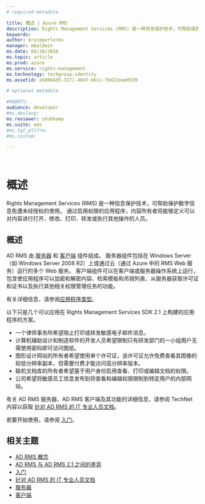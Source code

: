 ```yaml
---
# required metadata

title: 概述 | Azure RMS
description: Rights Management Services (RMS) 是一种信息保护技术，可帮助保护数字信息免遭未经授权的使用。
keywords:
author: bruceperlerms
manager: mbaldwin
ms.date: 04/28/2016
ms.topic: article
ms.prod: azure
ms.service: rights-management
ms.technology: techgroup-identity
ms.assetid: a58894d5-3271-46d7-bb1c-fbd22eae8530

# optional metadata

#ROBOTS:
audience: developer
#ms.devlang:
ms.reviewer: shubhamp
ms.suite: ems
#ms.tgt_pltfrm:
#ms.custom:

---
```


﻿
# 概述

Rights Management Services (RMS) 是一种信息保护技术，可帮助保护数字信息免遭未经授权的使用。 通过启用权限的应用程序，内容所有者将能够定义可以对内容进行打开、修改、打印、转发或执行其他操作的人员。

## 概述

AD RMS 由 [服务器](ad-rms-server.md) 和 [客户端](ad-rms-client.md) 组件组成。 服务器组件包括在 Windows Server（如 Windows Server 2008 R2）上或通过云（通过 Azure 中的 RMS Web 服务）运行的多个 Web 服务。 客户端组件可以在客户端或服务器操作系统上运行，包含使应用程序可以加密和解密内容、检索模板和吊销列表、从服务器获取许可证和证书以及执行其他相关权限管理任务的功能。

有关详细信息，请参阅[应用程序类型](application-types.md)。

以下只是几个可以应用在 Rights Management Services SDK 2.1 上构建的应用程序的方案。

-   一个律师事务所希望阻止打印或转发敏感电子邮件消息。
-   计算机辅助设计和制造软件的开发人员希望限制只有研发部门的一小组用户无需使用密码即可访问图纸。
-   图形设计网站的所有者希望使用单个许可证，该许可证允许免费查看其图像的较低分辨率副本，但需要付费才能访问高分辨率版本。
-   联机文档库的所有者希望基于用户身份启用查看、打印或编辑文档的权限。
-   公司希望将敏感员工信息发布到将查看和编辑权限限制到特定用户的内部网站。

有关 AD RMS 服务器、AD RMS 客户端及其功能的详细信息，请参阅 TechNet 内容以获取 [针对 AD RMS 的 IT 专业人员文档](https://TechNet.Microsoft.Com/en-us/library/cc771234.aspx)。

若要开始使用，请参阅 [入门](getting-started-with-ad-rms-2-0.md)。

## 相关主题

* [AD RMS 概念](application-types.md)
* [AD RMS 与 AD RMS 2.1 之间的差异](differences-between-ad-rms-and-ad-rms-2-0.md)
* [入门](getting-started-with-ad-rms-2-0.md)
* [针对 AD RMS 的 IT 专业人员文档](https://TechNet.Microsoft.Com/en-us/library/cc771234.aspx)
* [服务器](ad-rms-server.md)
* [客户端](ad-rms-client.md)
 

 





<!--HONumber=Apr16_HO3-->


